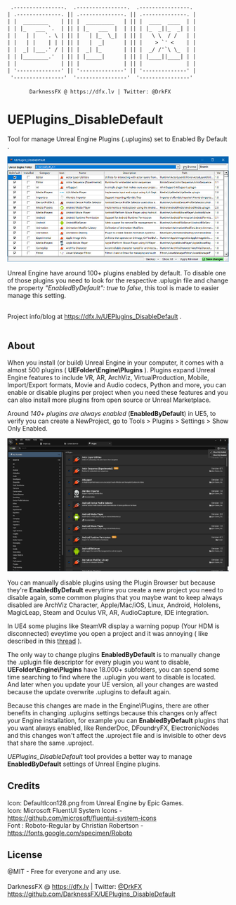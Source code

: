      .----------------.  .----------------.  .----------------. 
    | .--------------. || .--------------. || .--------------. |
    | |  ________    | || |  _________   | || |  ____  ____  | |
    | | |_   ___ `.  | || | |_   ___  |  | || | |_  _||_  _| | |
    | |   | |   `. \ | || |   | |_  \_|  | || |   \ \  / /   | |
    | |   | |    | | | || |   |  _|      | || |    > `' <    | |
    | |  _| |___.' / | || |  _| |_       | || |  _/ /'`\ \_  | |
    | | |________.'  | || | |_____|      | || | |____||____| | |
    | |              | || |              | || |              | |
    | '--------------' || '--------------' || '--------------' |
     '----------------'  '----------------'  '----------------' 

           DarknessFX @ https://dfx.lv | Twitter: @DrkFX

# UEPlugins_DisableDefault

Tool for manage Unreal Engine Plugins (.uplugins) set to Enabled By Default .<br/>

<img src="https://raw.githubusercontent.com/DarknessFX/UEPlugins_DisableDefault/main/.git_img/screenshot.jpg" width="640px" />

Unreal Engine have around 100+ plugins enabled by default. To disable one of those plugins you need to look for the respective .uplugin file and change the property *"EnabledByDefault": true* to *false*, this tool is made to easier manage this setting.<br/><br/>

Project info/blog at <a href="https://dfx.lv/UEPlugins_DisableDefault" target="_blank">https://dfx.lv/UEPlugins_DisableDefault</a> .<br/><br/>

## About

When you install (or build) Unreal Engine in your computer, it comes with a almost 500 plugins ( **UEFolder\Engine\Plugins** ). Plugins expand Unreal Engine features to include VR, AR, ArchViz, VirtualProduction, Mobile, Import/Export formats, Movie and Audio codecs, Python and more, you can enable or disable plugins per project when you need these features and you can also install more plugins from open source or Unreal Marketplace.

Around *140+ plugins are always enabled* (**EnabledByDefault**) in UE5, to verify you can create a NewProject, go to Tools > Plugins > Settings > Show Only Enabled.

<img src="https://raw.githubusercontent.com/DarknessFX/UEPlugins_DisableDefault/main/.git_img/screenshot_02.png" width="640px" />

You can manually disable plugins using the Plugin Browser but because they're **EnabledByDefault** everytime you create a new project you need to disable again, some common plugins that you maybe want to keep always disabled are ArchViz Character, Apple/Mac/iOS, Linux, Android, Hololens, MagicLeap, Steam and Oculus VR, AR, AudioCapture, IDE integration.

In UE4 some plugins like SteamVR display a warning popup (Your HDM is disconnected) eveytime you open a project and it was annoying ( like described in this <a href="https://forums.unrealengine.com/t/please-dont-launch-steamvr-with-the-editor-every-time-it-was-already-annoying-in-ue4/231420" target="_blank">thread</a> ).

The only way to change plugins **EnabledByDefault** is to manually change the .uplugin file descriptor for every plugin you want to disable, **UEFolder\Engine\Plugins** have 18.000+ subfolders, you can spend some time searching to find where the .uplugin you want to disable is located. And later when you update your UE version, all your changes are wasted because the update overwrite .uplugins to default again.

Because this changes are made in the Engine\Plugins, there are other benefits in changing .uplugins settings because this changes only affect your Engine installation,  for example you can **EnabledByDefault** plugins that you want always enabled, like RenderDoc, DFoundryFX, ElectronicNodes and this changes won't affect the .uproject file and is invisible to other devs that share the same .uproject.

*UEPlugins_DisableDefault* tool provides a better way to manage **EnabledByDefault** settings of Unreal Engine plugins.

## Credits

Icon: DefaultIcon128.png from Unreal Engine by Epic Games. <br/>
Icon: Microsoft FluentUI System Icons - https://github.com/microsoft/fluentui-system-icons <br/>
Font : Roboto-Regular by Christian Robertson - https://fonts.google.com/specimen/Roboto <br/>

## License

@MIT - Free for everyone and any use. <br/><br/>
DarknessFX @ <a href="https://dfx.lv" target="_blank">https://dfx.lv</a> | Twitter: <a href="https://twitter.com/DrkFX" target="_blank">@DrkFX</a> <br/>https://github.com/DarknessFX/UEPlugins_DisableDefault
